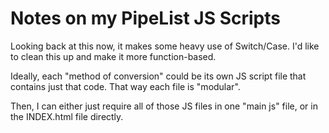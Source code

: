 # Notes on my PipeList JS Scripts
Looking back at this now, it makes some heavy use of Switch/Case. I'd like to clean this up and make it more function-based.

Ideally, each "method of conversion" could be its own JS script file that contains just that code. That way each file is "modular".

Then, I can either just require all of those JS files in one "main js" file, or in the INDEX.html file directly.